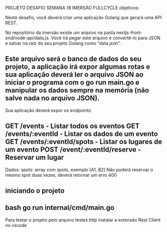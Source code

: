 PROJETO DESAFIO SEMANA 18 IMERSÃO FULLCYCLE
objetivos:

Neste desafio, você deverá criar uma aplicação Golang que gerará uma API REST.

No repositório da imersão existe um arquivo na pasta nextjs-front-end/node-api/data.js. Você irá pegar este arquivo e convertê-lo para JSON e salvar na raiz do seu projeto Golang como “data.json”.

Este arquivo será o banco de dados do seu projeto, a aplicação irá expor algumas rotas e sua aplicação deverá ler o arquivo JSON ao iniciar o programa com o go run main.go e manipular os dados sempre na memória (não salve nada no arquivo JSON).
----------------------------
Sua aplicação deverá expor os endpoints:

GET /events - Listar todos os eventos
GET /events/:eventId - Listar os dados de um evento
GET /events/:eventId/spots - Listar os lugares de um evento
POST /event/:eventId/reserve - Reservar um lugar
----------------------------
Dados:
spots: array com spots, exemplo [A1, B2]
Não poderá reservar o mesmo spot duas vezes, deverá retornar um erro 400

####
iniciando o projeto
----------------------------
bash
go run internal/cmd/main.go
----------------------------

Para testar o projeto pelo arquivo testes.http
instalar a extensão Rest Client no vscode